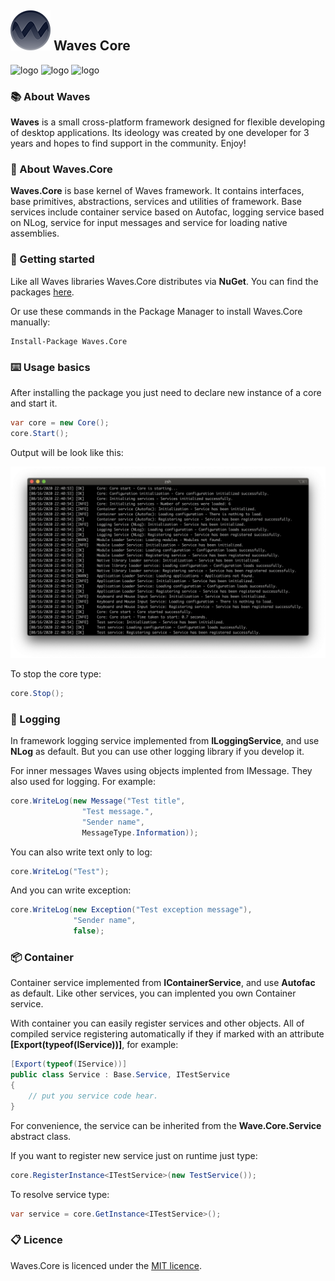 ## ![logo](files/logo_very_small.png)  Waves Core

![logo](http://teamcity.ambertape.ru/app/rest/builds/buildType:(id:WAVES_Core_Release)/statusIcon) ![logo](https://img.shields.io/github/license/waves-framework/waves.core) ![logo](https://img.shields.io/nuget/v/Waves.Core)

### 📚 About Waves

**Waves** is a small cross-platform framework designed for flexible developing of desktop applications. Its ideology was created by one developer for 3 years and hopes to find support in the community. Enjoy!



### 📒 About Waves.Core

**Waves.Core** is base kernel of Waves framework. It contains interfaces, base primitives, abstractions, services and utilities of framework. Base services include container service based on Autofac, logging service based on NLog, service for input messages and service for loading native assemblies. 



### 🚀 Getting started

Like all Waves libraries Waves.Core distributes via **NuGet**. You can find the packages [here](https://www.nuget.org/profiles/Waves).

Or use these commands in the Package Manager to install Waves.Core manually:

```
Install-Package Waves.Core
```



### ⌨️ Usage basics

After installing the package you just need to declare new instance of a core and start it.

```c#
var core = new Core();
core.Start();
```

Output will be look like this:

![screenshot_01](files/screenshot_01.png)

To stop the core type:

```c#
core.Stop();
```



### 📜 Logging

In framework logging service implemented from **ILoggingService**, and use **NLog** as default. But you can use other logging library if you develop it.

For inner messages Waves using objects implented from IMessage. They also used for logging. For example:

```c#
core.WriteLog(new Message("Test title", 
                "Test message.", 
                "Sender name",
                MessageType.Information));
```

You can also write text only to log:

```c#
core.WriteLog("Test");
```

And you can write exception:

```c#
core.WriteLog(new Exception("Test exception message"), 
              "Sender name", 
              false);
```



### 📦 Container

Container service implemented from **IContainerService**, and use **Autofac** as default. Like other services, you can implented you own Container service.

With container you can easily register services and other objects. All of compiled service registering automatically if they if marked with an attribute **[Export(typeof(IService))]**, for example:

```c#
[Export(typeof(IService))]
public class Service : Base.Service, ITestService
{
	// put you service code hear.
}
```

For convenience, the service can be inherited from the **Wave.Core.Service** abstract class.  

If you want to register new service just on runtime just type:

```c#
core.RegisterInstance<ITestService>(new TestService());
```

To resolve service type:

```c#
var service = core.GetInstance<ITestService>();
```



### 📋 Licence

Waves.Core is licenced under the [MIT licence](https://github.com/ambertape/waves.core/blob/master/license.md).
